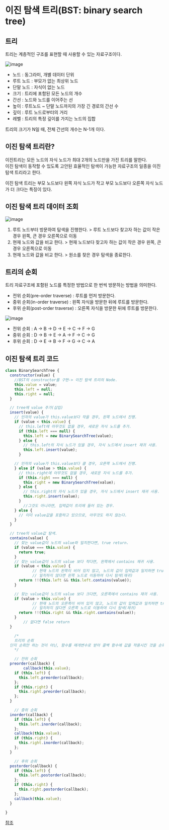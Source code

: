 # 이진 탐색 트리(BST: binary search tree)

## 트리

트리는 계층적인 구조를 표현할 때 사용할 수 있는 자료구조이다.

![image](https://github.com/EungBug/eungbug.github.io/assets/108085046/1183753f-d92c-4160-9baa-3e2b5d77f378)  

- 노드 : 동그라미, 개별 데이터 단위
- 루트 노드 : 부모가 없는 최상위 노드
- 단말 노드 : 자식이 없는 노드
- 크기 : 트리에 포함된 모든 노드의 개수
- 간선 : 노드와 노드를 이어주는 선  
- 높이 : 루트노드 ~ 단말 노드까지의 가장 긴 경로의 간선 수
- 깊이 : 루트 노드로부터의 거리
- 레벨 : 트리의 특정 깊이를 가지는 노드의 집합

트리의 크기가 N일 때, 전체 간선의 개수는 N-1개 이다.

## 이진 탐색 트리란?

이진트리는 모든 노드의 자식 노드가 최대 2개의 노드만을 가진 트리를 말한다.  
이진 탐색이 동작할 수 있도록 고안된 효율적인 탐색이 가능한 자료구조의 일종을 이진 탐색 트리라고 한다.  

이진 탐색 트리는 부모 노드보다 왼쪽 자식 노드가 작고 부모 노드보다 오른쪽 자식 노드가 더 크다는 특징이 있다.

## 이진 탐색 트리 데이터 조회

![image](https://github.com/EungBug/eungbug.github.io/assets/108085046/1ad41e25-d894-4a0e-b0ca-e0db5d945792)

1. 루트 노드부터 방문하여 탐색을 진행한다. > 루트 노드보다 찾고자 하는 값이 작은 경우 왼쪽, 큰 경우 오른쪽으로 이동
2. 현재 노드와 값을 비교 한다. > 현재 노드보다 찾고자 하는 값이 작은 경우 왼쪽, 큰 경우 오른쪽으로 이동
3. 현재 노드와 값을 비교 한다. > 원소를 찾은 경우 탐색을 종료한다.

## 트리의 순회

트리 자료구조에 포함된 노드를 특정한 방법으로 한 번씩 방문하는 방법을 의미한다.

- 전위 순회(pre-order traverse) : 루트를 먼저 방문한다.
- 중위 순회(in-order traverse) : 왼쪽 자식을 방문한 뒤에 루트를 방문한다.
- 후위 순회(post-order traverse) : 오른쪽 자식을 방문한 뒤에 루트를 방문한다.

![image](https://github.com/EungBug/eungbug.github.io/assets/108085046/f68e588e-f005-45a0-bc42-387f111ed495)

- 전위 순회 : A -> B -> D -> E -> C -> F -> G
- 중위 순회 : D -> B -> E -> A -> F -> C -> G
- 후위 순회 : D -> E -> B -> F -> G -> C -> A


## 이진 탐색 트리 코드
```js
class BinarySearchTree {
  constructor(value) {
    //BST의 constructor를 구현-> 이진 탐색 트리의 Node.
    this.value = value;
    this.left = null;
    this.right = null;
  }

  // tree에 value 추가(삽입)
  insert(value) {
    // 인자의 value가 this.value보다 작을 경우, 왼쪽 노드에서 진행.
    if (value < this.value) {
      // this.left에 아무것도 없을 경우, 새로운 자식 노드를 추가.
      if (this.left === null) {
        this.left = new BinarySearchTree(value);
      } else {
        // this.left의 자식 노드가 있을 경우, 자식 노드에서 insert 재귀 사용.
        this.left.insert(value);
      }

    // 인자의 value가 this.value보다 클 경우, 오른쪽 노드에서 진행.
    } else if (value > this.value) {
      // this.right에 아무것도 없을 경우, 새로운 자식 노드를 추가.
      if (this.right === null) {
        this.right = new BinarySearchTree(value);
      } else {
        // this.right의 자식 노드가 있을 경우, 자식 노드에서 insert 재귀 사용.
        this.right.insert(value);
      }
		//그것도 아니라면, 입력값이 트리에 들어 있는 경우.
    } else {
      // 이미 value값을 포함하고 있으므로, 아무것도 하지 않는다.
    }
  }

  // tree의 value값 탐색.
  contains(value) {
    // 찾는 value값이 노드의 value와 일치한다면, true return.
    if (value === this.value) {
      return true;
    }
    // 찾는 value값이 노드의 value 보다 작다면, 왼쪽에서 contains 재귀 사용.
    if (value < this.value) {
			// 현재 노드의 왼쪽이 비어 있지 않고, 노드의 값이 입력값과 일치하면 true return.
			// 일치하지 않다면 왼쪽 노드로 이동하여 다시 탐색(재귀)
      return !!(this.left && this.left.contains(value));
    }

    // 찾는 value값이 노드의 value 보다 크다면, 오른쪽에서 contains 재귀 사용.
    if (value > this.value) {
			// 현재 노드의 오른쪽이 비어 있지 않고, 노드의 값이 입력값과 일치하면 true return.
			// 일치하지 않다면 오른쪽 노드로 이동하여 다시 탐색(재귀)
      return !!(this.right && this.right.contains(value));
    }
		// 없다면 false return
  }

	/*
	트리의 순회
  단지 순회만 하는 것이 아닌, 함수를 매개변수로 받아 콜백 함수에 값을 적용시킨 것을 순회해야 한다.
	*/

	// 전위 순회
  preorder(callback) {
		callback(this.value);
    if (this.left) {
      this.left.preorder(callback);
    };
    if (this.right) {
      this.right.preorder(callback);
    };
  }

	// 중위 순회
  inorder(callback) {
    if (this.left) {
      this.left.inorder(callback);
    };
    callback(this.value);
    if (this.right) {
      this.right.inorder(callback);
    };
  }

	// 후위 순회
  postorder(callback) {
    if (this.left) {
      this.left.postorder(callback);
    };
    if (this.right) {
      this.right.postorder(callback);
    };
    callback(this.value);
  }

}
```
  
  
[참조]([https://velog.io/@porupit0122/JavaScript-%EC%9E%90%EB%A3%8C%EA%B5%AC%EC%A1%B0-4-%ED%8A%B8%EB%A6%AC](https://velog.io/@ko9612/JavaScript-%EC%9E%90%EB%A3%8C%EA%B5%AC%EC%A1%B0-Binary-Search-Tree)https://velog.io/@ko9612/JavaScript-%EC%9E%90%EB%A3%8C%EA%B5%AC%EC%A1%B0-Binary-Search-Tree)
